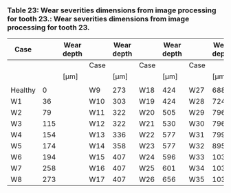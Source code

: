 <a name="table-23"></a>
### Table 23: Wear severities dimensions from image processing for tooth 23.: Wear severities dimensions from image processing for tooth 23.

| Case |  | Wear depth |  | Wear depth |  | Wear depth |  | Wear depth |
| --- | --- | --- | --- | --- | --- | --- | --- | --- |
|  |  |  | Case |  | Case |  | Case |  |
|  |  | [μm] |  | [μm] |  | [μm] |  | [μm] |
|  |  |  |  |  |  |  |  |  |
| Healthy | 0 |  | W9 | 273 | W18 | 424 | W27 | 688 |
| W1 | 36 |  | W10 | 303 | W19 | 424 | W28 | 724 |
| W2 | 79 |  | W11 | 322 | W20 | 505 | W29 | 796 |
| W3 | 115 |  | W12 | 322 | W21 | 530 | W30 | 796 |
| W4 | 154 |  | W13 | 336 | W22 | 577 | W31 | 799 |
| W5 | 174 |  | W14 | 358 | W23 | 577 | W32 | 895 |
| W6 | 194 |  | W15 | 407 | W24 | 596 | W33 | 1039 |
| W7 | 258 |  | W16 | 407 | W25 | 601 | W34 | 1039 |
| W8 | 273 |  | W17 | 407 | W26 | 656 | W35 | 1039 |